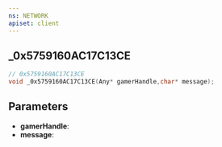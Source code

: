 ```yaml
---
ns: NETWORK
apiset: client
---
```

## _0x5759160AC17C13CE

```c
// 0x5759160AC17C13CE
void _0x5759160AC17C13CE(Any* gamerHandle,char* message);
```


## Parameters
* **gamerHandle**:
* **message**: